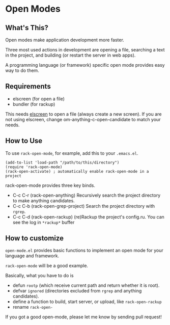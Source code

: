 Open Modes
==========

What's This?
------------

Open modes make application development more faster.

Three most used actions in development are opening a file, searching a text in the project, and building (or restart the server in web apps).

A programming language (or framework) specific open mode provides easy way to do them.

Requirements
------------

- elscreen (for open a file)
- bundler (for rackup)

This needs [elscreen](http://www.morishima.net/~naoto/elscreen-en/?lang=en) to open a file (always create a new screen).
If you are not using elscreen, change om-anything-c-open-candidate to match your needs.

How to Use
----------

To use `rack-open-mode`, for example, add this to your `.emacs.el`.

    (add-to-list 'load-path "/path/to/this/directory")
    (require 'rack-open-mode)
    (rack-open-activate) ; automatically enable rack-open-mode in a project

rack-open-mode provides three key binds.

- C-c C-r (rack-open-anything) Recursively search the project directory to make anything candidates.
- C-c C-b (rack-open-grep-project) Search the project directory with `rgrep`.
- C-c C-d (rack-open-rackup) (re)Rackup the project's config.ru.  You can see the log in `*rackup*` buffer

How to customize
---------------

`open-mode.el` provides basic functions to implement an open mode for your language and framework.

`rack-open-mode` will be a good example.

Basically, what you have to do is

- defun `rootp` (which receive current path and return whether it is root).
- defvar `ignored` (directories excluded from `rgrep` and anything candidates).
- define a function to build, start server, or upload, like `rack-open-rackup`
- rename `rack-open-`

If you got a good open-mode, please let me know by sending pull request!
